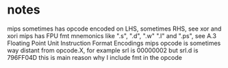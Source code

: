 # notes
mips sometimes has opcode encoded on LHS, sometimes RHS, see xor and xori
mips has FPU fmt mnemonics like ".s", ".d", ".w" ".l" and ".ps", see A.3 Floating Point Unit Instruction Format Encodings
mips opcode is sometimes way distant from opcode.X, for example srl is 00000002 but srl.d is 796FF04D
  this is main reason why I include fmt in the opcode
